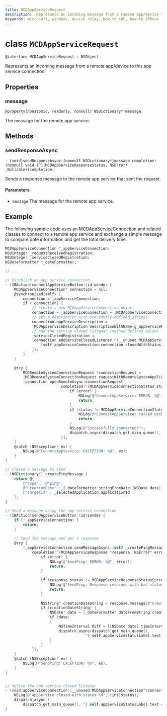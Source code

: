 ```yaml
---
title: MCDAppServiceRequest
description:  Represents an incoming message from a remote app/device to this app service connection.
keywords: microsoft, windows, device relay, how-to iOS, how-to iPhone 
---
```


# class `MCDAppServiceRequest`

```
@interface MCDAppServiceRequest : NSObject
```

Represents an incoming message from a remote app/device to this app service connection.

## Properties

### message 
`@property(nonatomic, readonly, nonnull) NSDictionary* message;`

The message for the remote app service.

## Methods

### sendResponseAsync 
`- (void)sendResponseAsync:(nonnull NSDictionary*)message completion:(nonnull void (^)(MCDAppServiceResponseStatus, NSError* _Nullable))completion;`

Sends a response message to the remote app service that sent the request.

#### Parameters
* `message` The message for the remote app service.

## Example
The following sample code uses an [MCDAppServiceConnection](MCDAppServiceConnection.md) and related classes to connect to a remote app service and exchange a simple message to compare date information and get the total delivery time.

```Objective-C
MCDAppServiceConnection *_appServiceConnection;
NSUInteger _requestReceivedRegistration;
NSUInteger _serviceClosedRegistration;
NSDateFormatter *_dateFormatter;

// ...

// Establish an app service connection
- (IBAction)connectAppServiceButton:(id)sender {
    MCDAppServiceConnection* connection = nil;
    @synchronized(self) {
        connection = _appServiceConnection;
        if (!connection) {
            // create a new MCDAppServiceConnection object
            connection = _appServiceConnection = [MCDAppServiceConnection new];
            // set a description with previously-defined strings
            connection.appServiceDescription =
            [MCDAppServiceDescription descriptionWithName:g_appServiceName packageId:g_packageIdentifier];
            // add the service closed listener (method defined below)
            _serviceClosedRegistration =
            [connection addServiceClosedListener:^(__unused MCDAppServiceConnection* connection, MCDAppServiceClosedStatus status) {
                [self appServiceConnection:connection closedWithStatus:status];
            }];
        }
    }
    
    @try {
        MCDRemoteSystemConnectionRequest *connectionRequest =
        [MCDRemoteSystemConnectionRequest requestWithRemoteSystemApplication:self.selectedApplication];
        [connection openRemoteAsync:connectionRequest
                         completion:^(MCDAppServiceConnectionStatus status, NSError* error) {
                             if (error) {
                                 NSLog(@"ConnectAppService: ERROR: %@", error);
                                 return;
                             }
                             if (status != MCDAppServiceConnectionStatusSuccess) {
                                 NSLog(@"ConnectAppService: Failed with code %d", (int)status);
                                 return;
                             }
                             NSLog(@"Successfully connected!");
                             dispatch_async(dispatch_get_main_queue(), ^{ self.appServiceStatusLabel.text = @"App service connected! no ping sent"; });
                         }];
    }
    @catch (NSException* ex) {
        NSLog(@"ConnectAppService: EXCEPTION! %@", ex);
    }
}

// Create a message to send
- (NSDictionary*)_createPingMessage {
    return @{
        @"Type" : @"ping",
        @"CreationDate" : [_dateFormatter stringFromDate:[NSDate date]],
        @"TargetId" : _selectedApplication.applicationId
    };
}

// Send a message using the app service connection
- (IBAction)sendAppServiceButton:(id)sender {
    if (!_appServiceConnection) {
        return;
    }
    
    // Send the message and get a response
    @try {
        [_appServiceConnection sendMessageAsync:[self _createPingMessage]
            completion:^(MCDAppServiceResponse *response, NSError* error) {
                if (error) {
                    NSLog(@"SendPing: ERROR: %@", error);
                    return;
                }
                
                if (response.status != MCDAppServiceResponseStatusSuccess) {
                    NSLog(@"SendPing: Response received with bad status code %d", (int)response.status);
                    return;
                }
                
                NSString* creationDateString = response.message[@"CreationDate"];
                if (creationDateString) {
                    NSDate* date = [_dateFormatter dateFromString:creationDateString];
                    if (date)
                    {
                        NSTimeInterval diff = [[NSDate date] timeIntervalSinceDate:date];
                        dispatch_async(dispatch_get_main_queue(),
                                    ^{ self.appServiceStatusLabel.text = [NSString stringWithFormat:@"%g", diff]; });
                    }
                }
            }];
    }
    @catch (NSException* ex) {
        NSLog(@"SendPing: EXCEPTION! %@", ex);
    }
}


// define the app service closed listener
- (void)appServiceConnection:(__unused MCDAppServiceConnection*)connection closedWithStatus:(MCDAppServiceClosedStatus)status {
    NSLog(@"AppService closed with status %d", (int)status);
    dispatch_async (
        dispatch_get_main_queue(), ^{ self.appServiceStatusLabel.text = [NSString stringWithFormat:@"disconnected (%d)", (int)status]; });
}
```
